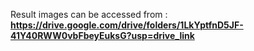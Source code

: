 Result images can be accessed from : **https://drive.google.com/drive/folders/1LkYptfnD5JF-41Y40RWW0vbFbeyEuksG?usp=drive_link**
